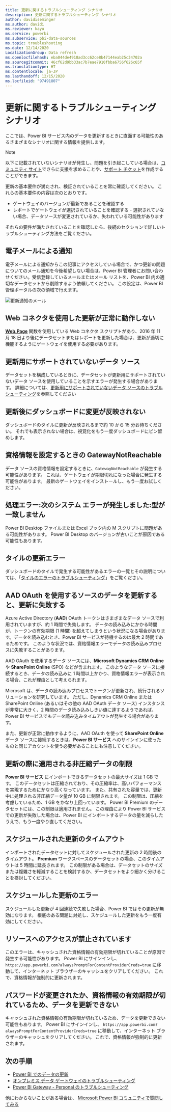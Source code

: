 ```yaml
---
title: 更新に関するトラブルシューティング シナリオ
description: 更新に関するトラブルシューティング シナリオ
author: davidiseminger
ms.author: davidi
ms.reviewer: kayu
ms.service: powerbi
ms.subservice: pbi-data-sources
ms.topic: troubleshooting
ms.date: 12/14/2020
LocalizationGroup: Data refresh
ms.openlocfilehash: eba044de4918ad3cc62ce8b47144eab25c34702a
ms.sourcegitcommit: 46cf62d9bb33ac7b7eae7910fbba6756f626c65f
ms.translationtype: HT
ms.contentlocale: ja-JP
ms.lasthandoff: 12/15/2020
ms.locfileid: "97491807"
---
```

# <a name="troubleshooting-refresh-scenarios"></a>更新に関するトラブルシューティング シナリオ

ここでは、Power BI サービス内のデータを更新するときに直面する可能性のあるさまざまなシナリオに関する情報を提供します。

> [!NOTE]
> 以下に記載されていないシナリオが発生し、問題を引き起こしている場合は、[コミュニティ サイト](https://community.powerbi.com/)でさらに支援を求めることや、[サポート チケット](https://powerbi.microsoft.com/support/)を作成することができます。
>

更新の基本要件が満たされ、検証されていることを常に確認してください。 これらの基本要件の内容は次のとおりです。

* ゲートウェイのバージョンが最新であることを確認する
* レポートでゲートウェイが選択されていることを確認する - 選択されていない場合、データソースが変更されているか、失われている可能性があります

それらの要件が満たされていることを確認したら、後続のセクションで詳しいトラブルシューティング方法をご覧ください。 


## <a name="email-notifications"></a>電子メールによる通知

電子メールによる通知からこの記事にアクセスしている場合で、かつ更新の問題についてのメール通知を今後希望しない場合は、Power BI 管理者にお問い合わせください。受信登録しているメールまたはメール リストを、Power BI 内の適切なデータセットから削除するよう依頼してください。 この設定は、Power BI 管理ポータルの次の領域で行えます。

![更新通知のメール](media/refresh-troubleshooting-refresh-scenarios/refresh-email.png)

## <a name="refresh-using-web-connector-doesnt-work-properly"></a>Web コネクタを使用した更新が正常に動作しない

[**Web.Page**](/powerquery-m/web-page) 関数を使用している Web コネクタ スクリプトがあり、2016 年 11 月 18 日より後にデータセットまたはレポートを更新した場合は、更新が適切に機能するようにゲートウェイを使用する必要があります。

## <a name="unsupported-data-source-for-refresh"></a>更新用にサポートされていないデータ ソース

データセットを構成しているときに、データセットが更新用にサポートされていないデータ ソースを使用していることを示すエラーが発生する場合があります。 詳細については、[更新用にサポートされていないデータ ソースのトラブルシューティング](service-admin-troubleshoot-unsupported-data-source-for-refresh.md)を参照してください

## <a name="dashboard-doesnt-reflect-changes-after-refresh"></a>更新後にダッシュボードに変更が反映されない

ダッシュボードのタイルに更新が反映されるまで約 10 から 15 分お待ちください。 それでも表示されない場合は、視覚化をもう一度ダッシュボードにピン留めします。

## <a name="gatewaynotreachable-when-setting-credentials"></a>資格情報を設定するときの GatewayNotReachable

データ ソースの資格情報を設定するときに、`GatewayNotReachable` が発生する可能性があります。 これは、ゲートウェイが期限切れになった場合に発生する可能性があります。 最新のゲートウェイをインストールし、もう一度お試しください。

## <a name="processing-error-the-following-system-error-occurred-type-mismatch"></a>処理エラー:次のシステム エラーが発生しました:型が一致しません

Power BI Desktop ファイルまたは Excel ブック内の M スクリプトに問題がある可能性があります。 Power BI Desktop のバージョンが古いことが原因である可能性もあります。

## <a name="tile-refresh-errors"></a>タイルの更新エラー

ダッシュボードのタイルで発生する可能性があるエラーの一覧とその説明については、「[タイルのエラーのトラブルシューティング](refresh-troubleshooting-tile-errors.md)」をご覧ください。

## <a name="refresh-fails-when-updating-data-from-sources-that-use-aad-oauth"></a>AAD OAuth を使用するソースのデータを更新すると、更新に失敗する

Azure Active Directory (**AAD**) OAuth トークンはさまざまなデータ ソースで利用されていますが、約 1 時間で失効します。 データの読み込みにかかる時間が、トークンの有効期限 (1 時間) を超えてしまうという状況になる場合があります。データを読み込むとき、Power BI サービスが待機するのは最大 2 時間であるためです。 このような状況では、資格情報エラーでデータの読み込みプロセスに失敗することがあります。

AAD OAuth を使用するデータ ソースには、**Microsoft Dynamics CRM Online** や **SharePoint Online** (SPO) などが含まれます。 このようなデータ ソースに接続するとき、データの読み込みに 1 時間以上かかり、資格情報エラーが表示される場合、これが理由として考えられます。

Microsoft は、データの読み込みプロセスでトークンが更新され、続行されるソリューションを研究しています。 ただし、Dynamics CRM Online または SharePoint Online (あるいはその他の AAD OAuth データ ソース) インスタンスが非常に大きく、2 時間のデータ読み込みしきい値に達するようであれば、Power BI サービスでもデータ読み込みタイムアウトが発生する場合があります。

また、更新が正常に動作するように、AAD OAuth を使って **SharePoint Online** データ ソースに接続するときは、**Power BI サービス** へのサインインに使ったものと同じアカウントを使う必要があることにも注意してください。

## <a name="uncompressed-data-limits-for-refresh"></a>更新の際に適用される非圧縮データの制限

**Power BI サービス** にインポートできるデータセットの最大サイズは 1 GB です。 このデータセットは圧縮されており、その圧縮率は、高いパフォーマンスを実現するためにかなり高くなっています。 また、共有された容量では、更新中に処理される非圧縮データ量が 10 GB に制限されます。 この制限は、圧縮を考慮しているため、1 GB をかなり上回っています。 Power BI Premium のデータセットには、この制限は適用されません。 この理由により Power BI サービスでの更新が失敗した場合は、Power BI にインポートするデータの量を減らしたうえで、もう一度やり直してください。

## <a name="scheduled-refresh-timeout"></a>スケジュールされた更新のタイムアウト

インポートされたデータセットに対してスケジュールされた更新の 2 時間後のタイムアウト。 **Premium** ワークスペースのデータセットの場合、このタイムアウトは 5 時間に延長されます。 この制限がある場合は、データセットのサイズまたは複雑さを軽減することを検討するか、データセットをより細かく分けることを検討してください。

## <a name="scheduled-refresh-failures"></a>スケジュールした更新のエラー

スケジュールした更新が 4 回連続で失敗した場合、Power BI ではその更新が無効になります。 根底のある問題に対処し、スケジュールした更新をもう一度有効にしてください。

## <a name="access-to-the-resource-is-forbidden"></a>リソースへのアクセスが禁止されています  

このエラーは、キャッシュされた資格情報の有効期限が切れていることが原因で発生する可能性があります。 Power BI にサインインし、 `https://app.powerbi.com?alwaysPromptForContentProviderCreds=true` に移動して、インターネット ブラウザーのキャッシュをクリアしてください。 これで、資格情報が強制的に更新されます。

## <a name="data-refresh-failure-because-of-password-change-or-expired-credentials"></a>パスワードが変更されたか、資格情報の有効期限が切れているため、データを更新できない

キャッシュされた資格情報の有効期限が切れているため、データを更新できない可能性もあります。 Power BI にサインインし、 `https://app.powerbi.com?alwaysPromptForContentProviderCreds=true` に移動して、インターネット ブラウザーのキャッシュをクリアしてください。 これで、資格情報が強制的に更新されます。

## <a name="next-steps"></a>次の手順

- [Power BI でのデータの更新](refresh-data.md)  
- [オンプレミス データ ゲートウェイのトラブルシューティング](service-gateway-onprem-tshoot.md)  
- [Power BI Gateway - Personal のトラブルシューティング](service-admin-troubleshooting-power-bi-personal-gateway.md)  

他にわからないことがある場合は、 [Microsoft Power BI コミュニティで質問してみる](https://community.powerbi.com/)
